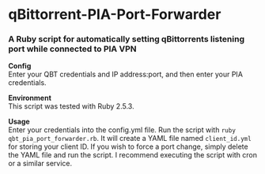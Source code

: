 # qBittorrent-PIA-Port-Forwarder

### A Ruby script for automatically setting qBittorrents listening port while connected to PIA VPN

**Config**\
Enter your QBT credentials and IP address:port, and then enter your PIA credentials.

**Environment**\
This script was tested with Ruby 2.5.3.

**Usage**\
Enter your credentials into the config.yml file. Run the script with `ruby qbt_pia_port_forwarder.rb`. It will create a YAML file named `client_id.yml` for storing your client ID. If you wish to force a port change, simply delete the YAML file and run the script. I recommend executing the script with cron or a similar service.
